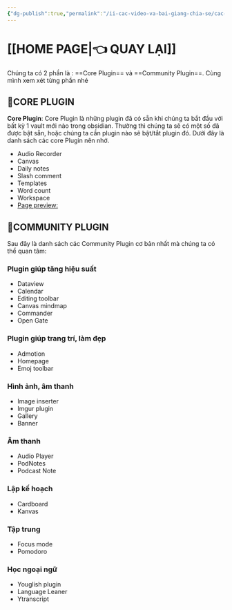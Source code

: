 ```yaml
---
{"dg-publish":true,"permalink":"/ii-cac-video-va-bai-giang-chia-se/cac-plugin-hay-va-cach-dung/","dgPassFrontmatter":true,"noteIcon":"1","created":"","updated":""}
---
```



# [[HOME PAGE\|👈 QUAY LẠI]]

Chúng ta có 2 phần là : ==Core Plugin== và ==Community Plugin==. 
Cùng mình xem xét từng phần nhé
##  🌟CORE PLUGIN 
 **Core Plugin**: Core Plugin là những plugin đã có sẵn khi chúng ta bắt đầu với bất kỳ 1 vault mới nào trong obsidian. Thường thì chúng ta sẽ có một số đã được bật sẵn, hoặc chúng ta cần plugin nào sẽ bật/tắt plugin đó.
 Dưới đây là danh sách các core Plugin nên nhớ.
- Audio Recorder
- Canvas
- Daily notes
- Slash comment
- Templates
- Word count
- Workspace
- [Page preview:](https://publish.obsidian.md/help-vi/Plugin/Page+preview)
## 🌟COMMUNITY PLUGIN 

Sau đây là danh sách các Community Plugin cơ bản nhất mà chúng ta có thể quan tâm:


### Plugin giúp tăng hiệu suất
- Dataview
- Calendar
- Editing toolbar
- Canvas mindmap
- Commander
- Open Gate

### Plugin giúp trang trí, làm đẹp

- Admotion
- Homepage
- Emoj toolbar
### Hình ảnh, âm thanh

- Image inserter
- Imgur plugin
- Gallery
- Banner

### Âm thanh

- Audio Player
- PodNotes
- Podcast Note

### Lập kế hoạch

- Cardboard
- Kanvas

### Tập trung

- Focus mode
- Pomodoro

### Học ngoại ngữ

- Youglish plugin
- Language Leaner
- Ytranscript